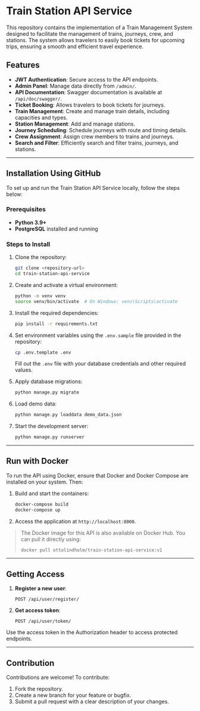 # Train Station API Service

This repository contains the implementation of a Train Management System designed to facilitate the management of
trains, journeys, crew, and stations. The system allows travelers to easily book tickets for upcoming trips, ensuring a
smooth and efficient travel experience.

## Features

- **JWT Authentication**: Secure access to the API endpoints.
- **Admin Panel**: Manage data directly from `/admin/`.
- **API Documentation**: Swagger documentation is available at `/api/doc/swagger/`.
- **Ticket Booking**: Allows travelers to book tickets for journeys.
- **Train Management**: Create and manage train details, including capacities and types.
- **Station Management**: Add and manage stations.
- **Journey Scheduling**: Schedule journeys with route and timing details.
- **Crew Assignment**: Assign crew members to trains and journeys.
- **Search and Filter**: Efficiently search and filter trains, journeys, and stations.

---

## Installation Using GitHub

To set up and run the Train Station API Service locally, follow the steps below:

### Prerequisites

- **Python 3.9+**
- **PostgreSQL** installed and running

### Steps to Install

1. Clone the repository:
   ```bash
   git clone <repository-url>
   cd train-station-api-service
   ```

2. Create and activate a virtual environment:
   ```bash
   python -m venv venv
   source venv/bin/activate  # On Windows: venv\Scripts\activate
   ```

3. Install the required dependencies:
   ```bash
   pip install -r requirements.txt
   ```

4. Set environment variables using the `.env.sample` file provided in the repository:
   ```bash
   cp .env.template .env
   ```

   Fill out the `.env` file with your database credentials and other required values.

5. Apply database migrations:
   ```bash
   python manage.py migrate
   ```
6. Load demo data:
   ```bash 
   python manage.py loaddata demo_data.json
   ```
7. Start the development server:
   ```bash
   python manage.py runserver
   ```

---

## Run with Docker

To run the API using Docker, ensure that Docker and Docker Compose are installed on your system. Then:

1. Build and start the containers:
   ```bash
   docker-compose build
   docker-compose up
   ```

2. Access the application at `http://localhost:8000`.

> The Docker image for this API is also available on Docker Hub. You can pull it directly using:
> ```bash
> docker pull ottolindholm/train-station-api-service:v1
> ```

---

## Getting Access

1. **Register a new user**:
   ```
   POST /api/user/register/
   ```

2. **Get access token**:
   ```
   POST /api/user/token/
   ```

Use the access token in the Authorization header to access protected endpoints.

---

## Contribution

Contributions are welcome! To contribute:

1. Fork the repository.
2. Create a new branch for your feature or bugfix.
3. Submit a pull request with a clear description of your changes.
